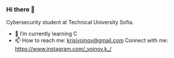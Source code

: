 ### Hi there 👋
Cybersecurity student at Technical University Sofia.
- 🌱 I’m currently learning C  
- 📫 How to reach me: krisivoinov@gmail.com
  Connect with me:
https://www.instagram.com/_voinov.k_/
<!--
**KrisV46/KrisV46** is a ✨ _special_ ✨ repository because its `README.md` (this file) appears on your GitHub profile.

Here are some ideas to get you started:

- 🔭 I’m currently working on ...
- 🌱 I’m currently learning C   
- 👯 I’m looking to collaborate on ...
- 🤔 I’m looking for help with ...
- 💬 Ask me about ...
- 📫 How to reach me: krisivoinov@gmail.com
- 😄 Pronouns: ...
- ⚡ Fun fact: ...
-->
